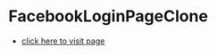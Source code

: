 # FacebookLoginPageClone
- [click here to visit page](https://vaishnavimandloi.github.io/FacebookLoginPageClone/)
